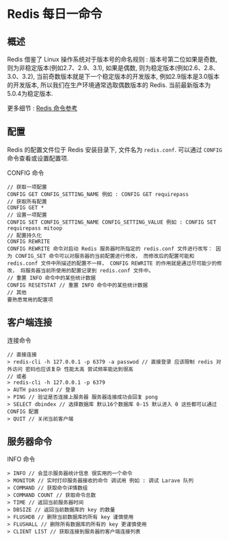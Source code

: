 # Redis 每日一命令

## 概述
Redis 借鉴了 Linux 操作系统对于版本号的命名规则 :
版本号第二位如果是奇数, 则为非稳定版本(例如2.7、2.9、3.1), 如果是偶数, 则为稳定版本(例如2.6、2.8、3.0、3.2), 当前奇数版本就是下一个稳定版本的开发版本, 例如2.9版本是3.0版本的开发版本, 所以我们在生产环境通常选取偶数版本的 Redis. 当前最新版本为5.0.4为稳定版本. 

更多细节 :  [Redis 命令参考](http://redisdoc.com/index.html)


## 配置
Redis 的配置文件位于 Redis 安装目录下, 文件名为 `redis.conf`.
可以通过 `CONFIG` 命令查看或设置配置项.

CONFIG 命令
```
// 获取一项配置
CONFIG GET CONFIG_SETTING_NAME 例如 : CONFIG GET requirepass
// 获取所有配置
CONFIG GET *
// 设置一项配置
CONFIG SET CONFIG_SETTING_NAME CONFIG_SETTING_VALUE 例如 : CONFIG SET requirepass mitoop
// 配置持久化
CONFIG REWRITE 
CONFIG REWRITE 命令对启动 Redis 服务器时所指定的 redis.conf 文件进行改写： 因为 CONFIG_SET 命令可以对服务器的当前配置进行修改， 而修改后的配置可能和 redis.conf 文件中所描述的配置不一样， CONFIG REWRITE 的作用就是通过尽可能少的修改， 将服务器当前所使用的配置记录到 redis.conf 文件中。
// 重置 INFO 命令中的某些统计数据 
CONFIG RESETSTAT // 重置 INFO 命令中的某些统计数据
// 其他
要熟悉常用的配置项
```

## 客户端连接

连接命令

```
// 直接连接
> redis-cli -h 127.0.0.1 -p 6379 -a passwod // 直接登录 应该限制 redis 对外访问 密码也应该复杂 性能太高 尝试频率能达到很高
// 或者
> redis-cli -h 127.0.0.1 -p 6379
> AUTH password // 登录
> PING // 验证是否连接上服务器 服务器连接成功会回复 pong
> SELECT dbindex // 选择数据库 默认16个数据库 0-15 默认进入 0 这些都可以通过 CONFIG 配置
> QUIT // 关闭当前客户端
```

## 服务器命令

INFO 命令

```
> INFO // 会显示服务器统计信息 很实用的一个命令
> MONITOR // 实时打印服务器接收的命令 调试用 例如 : 调试 Larave 队列
> COMMAND // 获取命令详情数组
> COMMAND COUNT // 获取命令总数
> TIME // 返回当前服务器时间
> DBSIZE // 返回当前数据库的 key 的数量
> FLUSHDB // 删除当前数据库的所有 key 谨慎使用
> FLUSHALL // 删除所有数据库的所有的 key 更谨慎使用
> CLIENT LIST // 获取连接到服务器的客户端连接列表
```

